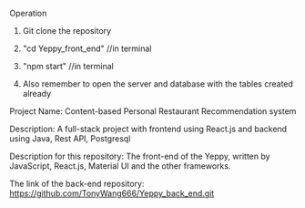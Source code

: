 Operation

1. Git clone the repository

2. "cd Yeppy_front_end" //in terminal

3. "npm start" //in terminal

4. Also remember to open the server and database with the tables created already


Project Name: 
Content-based Personal Restaurant Recommendation system

Description: 
A full-stack project with frontend using React.js and backend using Java, Rest API, Postgresql

Description for this repository:
The front-end of the Yeppy, written by JavaScript, React.js, Material UI and the other frameworks.

The link of the back-end repository: https://github.com/TonyWang666/Yeppy_back_end.git
